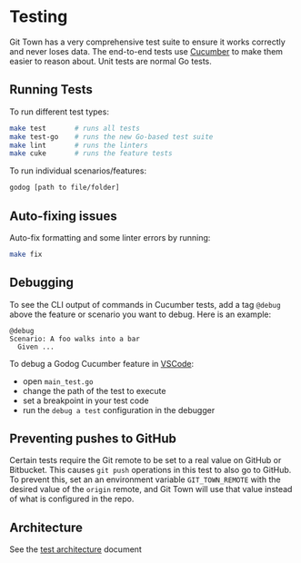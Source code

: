 # Testing

Git Town has a very comprehensive test suite to ensure it works correctly and
never loses data. The end-to-end tests use [Cucumber](https://cucumber.io) to
make them easier to reason about. Unit tests are normal Go tests.

## Running Tests

To run different test types:

```bash
make test       # runs all tests
make test-go    # runs the new Go-based test suite
make lint       # runs the linters
make cuke       # runs the feature tests
```

To run individual scenarios/features:

```bash
godog [path to file/folder]
```

## Auto-fixing issues

Auto-fix formatting and some linter errors by running:

```bash
make fix
```

## Debugging

To see the CLI output of commands in Cucumber tests, add a tag `@debug` above
the feature or scenario you want to debug. Here is an example:

```cucumber
@debug
Scenario: A foo walks into a bar
  Given ...
```

To debug a Godog Cucumber feature in [VSCode](https://code.visualstudio.com):

- open `main_test.go`
- change the path of the test to execute
- set a breakpoint in your test code
- run the `debug a test` configuration in the debugger

## Preventing pushes to GitHub

Certain tests require the Git remote to be set to a real value on GitHub or
Bitbucket. This causes `git push` operations in this test to also go to GitHub.
To prevent this, set an an environment variable `GIT_TOWN_REMOTE` with the
desired value of the `origin` remote, and Git Town will use that value instead
of what is configured in the repo.

## Architecture

See the [test architecture](test-architecture.md) document
